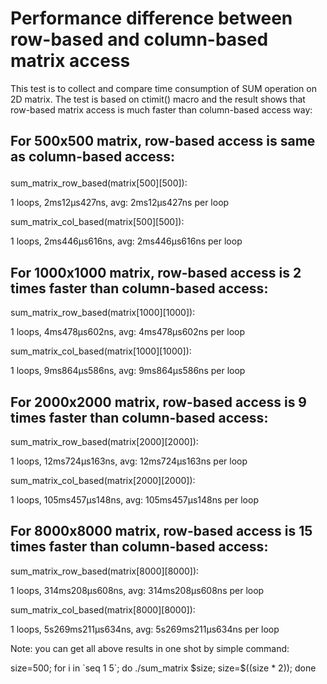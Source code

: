 # Performance difference between row-based and column-based matrix access

This test is to collect and compare time consumption of SUM operation on 2D
matrix. The test is based on ctimit() macro and the result shows that row-based
matrix access is much faster than column-based access way:
<p></p>

## For 500x500 matrix, row-based access is same as column-based access:<p>
<p>sum_matrix_row_based(matrix[500][500]):</p>
<p>1 loops, 2ms12µs427ns, avg: 2ms12µs427ns per loop</p>
<p></p>
<p>sum_matrix_col_based(matrix[500][500]):</p>
<p>1 loops, 2ms446µs616ns, avg: 2ms446µs616ns per loop</p>
<p></p>
<p></p>

## For 1000x1000 matrix, row-based access is 2 times faster than column-based access:
<p>sum_matrix_row_based(matrix[1000][1000]):</p>
<p>1 loops, 4ms478µs602ns, avg: 4ms478µs602ns per loop</p>
<p></p>
<p>sum_matrix_col_based(matrix[1000][1000]):</p>
<p>1 loops, 9ms864µs586ns, avg: 9ms864µs586ns per loop</p>
<p></p>
<p></p>

## For 2000x2000 matrix, row-based access is 9 times faster than column-based access:
<p>sum_matrix_row_based(matrix[2000][2000]):</p>
<p>1 loops, 12ms724µs163ns, avg: 12ms724µs163ns per loop</p>
<p></p>
<p>sum_matrix_col_based(matrix[2000][2000]):</p>
<p>1 loops, 105ms457µs148ns, avg: 105ms457µs148ns per loop</p>
<p></p>
<p></p>

## For 8000x8000 matrix, row-based access is 15 times faster than column-based access:
<p>sum_matrix_row_based(matrix[8000][8000]):</p>
<p>1 loops, 314ms208µs608ns, avg: 314ms208µs608ns per loop</p>
<p></p>
<p>sum_matrix_col_based(matrix[8000][8000]):</p>
<p>1 loops, 5s269ms211µs634ns, avg: 5s269ms211µs634ns per loop</p>
<p></p>
<p></p>

<p>Note: you can get all above results in one shot by simple command:</p>
<p>size=500; for i in `seq 1 5`; do ./sum_matrix $size; size=$((size * 2)); done</p>
